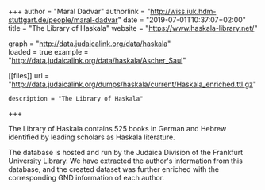 +++
author = "Maral Dadvar"
authorlink = "http://wiss.iuk.hdm-stuttgart.de/people/maral-dadvar"
date = "2019-07-01T10:37:07+02:00"
title = "The Library of Haskala" 
website = "https://www.haskala-library.net/"

graph = "http://data.judaicalink.org/data/haskala"  
loaded = true
example = "http://data.judaicalink.org/data/haskala/Ascher_Saul"


[[files]]
	url = "http://data.judaicalink.org/dumps/haskala/current/Haskala_enriched.ttl.gz"
	
	
	description = "The Library of Haskala"
	
	
+++

The Library of Haskala contains 525 books in German and Hebrew identified by leading scholars as Haskala literature. 

<!--more-->

The database is hosted and run by the Judaica Division of the Frankfurt University Library.
We have extracted the author's information from this database, and the created dataset was further enriched with the corresponding GND information of each author. 





